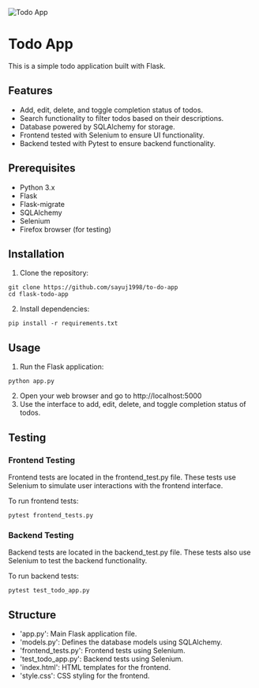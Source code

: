 ![Todo App](https://github.com/sayuj1998/to-do-app/assets/164384520/346af3de-9ebd-4863-9b9a-cb27194fa983)

# **Todo App**
This is a simple todo application built with Flask.

## **Features**
* Add, edit, delete, and toggle completion status of todos.
* Search functionality to filter todos based on their descriptions.
* Database powered by SQLAlchemy for storage.
* Frontend tested with Selenium to ensure UI functionality.
* Backend tested with Pytest to ensure backend functionality.

## **Prerequisites**
* Python 3.x
* Flask
* Flask-migrate
* SQLAlchemy
* Selenium
* Firefox browser (for testing)

## **Installation**
1) Clone the repository:
```
git clone https://github.com/sayuj1998/to-do-app
cd flask-todo-app
```
2) Install dependencies:
```
pip install -r requirements.txt
```
## **Usage**
1) Run the Flask application:
```
python app.py
```
2) Open your web browser and go to http://localhost:5000
3) Use the interface to add, edit, delete, and toggle completion status of todos.

## **Testing**
### **Frontend Testing**
Frontend tests are located in the frontend_test.py file. These tests use Selenium to simulate user interactions with the frontend interface.

To run frontend tests:
```
pytest frontend_tests.py
```
### **Backend Testing**
Backend tests are located in the backend_test.py file. These tests also use Selenium to test the backend functionality.

To run backend tests:
```
pytest test_todo_app.py
```
## **Structure**
* 'app.py': Main Flask application file.
* 'models.py': Defines the database models using SQLAlchemy.
* 'frontend_tests.py': Frontend tests using Selenium.
* 'test_todo_app.py': Backend tests using Selenium.
* 'index.html': HTML templates for the frontend.
* 'style.css': CSS styling for the frontend.
